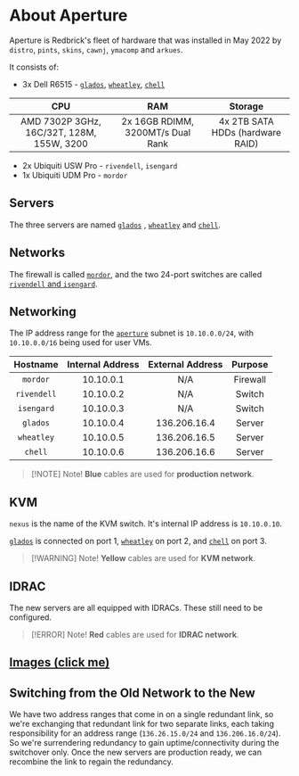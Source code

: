 # About Aperture

Aperture is Redbrick's fleet of hardware that was installed in May 2022 by `distro`, `pints`, `skins`, `cawnj`, `ymacomp` and `arkues`.

It consists of:

- 3x Dell R6515 - [`glados`](glados.md), [`wheatley`](wheatley.md), [`chell`](chell.md)

 |                    CPU                    |                RAM                |             Storage              |
 |:-----------------------------------------:|:---------------------------------:|:--------------------------------:|
 | AMD 7302P 3GHz, 16C/32T, 128M, 155W, 3200 | 2x 16GB RDIMM, 3200MT/s Dual Rank | 4x 2TB SATA HDDs (hardware RAID) |

- 2x Ubiquiti USW Pro - `rivendell`, `isengard`
- 1x Ubiquiti UDM Pro - `mordor`

## Servers

The three servers are named [`glados`](glados.md) , [`wheatley`](wheatley.md) and [`chell`](chell.md).

## Networks

The firewall is called [`mordor`](../network/mordor.md), and the two 24-port switches are called [`rivendell` and `isengard`](../network/switches.md).

## Networking

The IP address range for the [`aperture`](index.md) subnet is `10.10.0.0/24`, with `10.10.0.0/16` being used for user VMs.

|  Hostname   | Internal Address | External Address | Purpose  |
|:-----------:|:----------------:|:----------------:|:--------:|
|  `mordor`   |    10.10.0.1     |       N/A        | Firewall |
| `rivendell` |    10.10.0.2     |       N/A        |  Switch  |
| `isengard`  |    10.10.0.3     |       N/A        |  Switch  |
|  `glados`   |    10.10.0.4     |   136.206.16.4   |  Server  |
| `wheatley`  |    10.10.0.5     |   136.206.16.5   |  Server  |
|   `chell`   |    10.10.0.6     |   136.206.16.6   |  Server  |

> [!NOTE] Note!
> **Blue** cables are used for **production network**.

## KVM

`nexus` is the name of the KVM switch. It's internal IP address is `10.10.0.10`.

[`glados`](glados.md) is connected on port 1, [`wheatley`](wheatley.md) on port 2, and [`chell`](chell.md) on port 3.

> [!WARNING] Note!
> **Yellow** cables are used for **KVM network**.

## IDRAC

The new servers are all equipped with IDRACs. These still need to be configured.

> [!ERROR] Note!
> **Red** cables are used for **IDRAC network**.

## [Images (click me)](images.md)

## Switching from the Old Network to the New

We have two address ranges that come in on a single redundant link, so we're exchanging that redundant link for two separate links, each taking responsibility for an address range (`136.26.15.0/24` and `136.206.16.0/24`). So we're surrendering redundancy to gain uptime/connectivity during the switchover only. Once the new servers are production ready, we can recombine the link to regain the redundancy.
